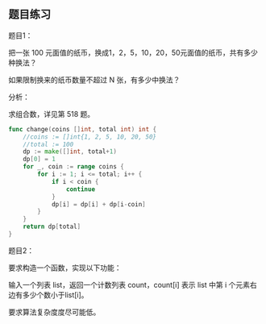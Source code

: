 ## 题目练习

题目1：

把一张 100 元面值的纸币，换成1，2，5，10，20，50元面值的纸币，共有多少种换法？

如果限制换来的纸币数量不超过 N 张，有多少中换法？



分析：

求组合数，详见第 518 题。

```go
func change(coins []int, total int) int {
	//coins := []int{1, 2, 5, 10, 20, 50}
	//total := 100
	dp := make([]int, total+1)
	dp[0] = 1
	for _, coin := range coins {
		for i := 1; i <= total; i++ {
			if i < coin {
				continue
			}
			dp[i] = dp[i] + dp[i-coin]
		}
	}
	return dp[total]
}
```








题目2：

要求构造一个函数，实现以下功能：

输入一个列表 list，返回一个计数列表 count，count[i] 表示 list 中第 i 个元素右边有多少个数小于list[i]。

要求算法复杂度度尽可能低。
